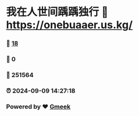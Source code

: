 # 我在人世间踽踽独行 :link: https://onebuaaer.us.kg/ 
### :page_facing_up: [18](https://onebuaaer.us.kg//tag.html) 
### :speech_balloon: 0 
### :hibiscus: 251564 
### :alarm_clock: 2024-09-09 14:27:18 
### Powered by :heart: [Gmeek](https://github.com/Meekdai/Gmeek)
